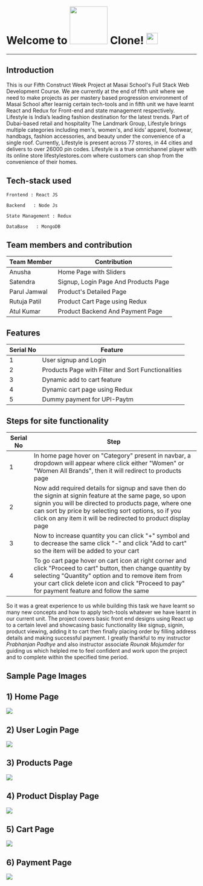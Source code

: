 # Welcome to  <img src="https://www.dealsshutter.com/uploads/giftcard/stores/lifestyle-logopng-1544529875.png" width="100px">  Clone! <img src="https://raw.githubusercontent.com/MartinHeinz/MartinHeinz/master/wave.gif" width="30px">
---

**Introduction**
---
This is our Fifth Construct Week Project at Masai School's Full Stack Web Development Course. We are currently at the end of fifth unit where we need to make projects as per mastery based progression environment of Masai School after learnig certain tech-tools and in fifth unit we have learnt React and Redux for Front-end and state management respectively.
Lifestyle is India’s leading fashion destination for the latest trends. Part of Dubai-based retail and hospitality The Landmark Group, Lifestyle brings multiple categories including men's, women's, and kids’ apparel, footwear, handbags, fashion accessories, and beauty under the convenience of a single roof. Currently, Lifestyle is present across 77 stores, in 44 cities and delivers to over 26000 pin codes. Lifestyle is a true omnichannel player with its online store lifestylestores.com where customers can shop from the convenience of their homes.
##  Tech-stack used
  
   ```
   Frontend : React JS
   
   Backend   : Node Js
   
   State Management : Redux
   
   DataBase   : MongoDB
   ```
 ## Team members and contribution

 | Team Member            | Contribution                                                              |
| ----------------- | ------------------------------------------------------------------ |
| Anusha | Home Page with Sliders |
| Satendra | Signup, Login Page And Products Page |
| Parul Jamwal | Product's Detailed Page |
| Rutuja Patil | Product Cart Page using Redux |
| Atul Kumar| Product Backend And Payment Page |

## Features

 | Serial No            | Feature                                                              |
| ----------------- | ------------------------------------------------------------------ |
| 1 | User signup and Login |
| 2 | Products Page with Filter and Sort Functionalities |
| 3 | Dynamic add to cart feature |
| 4 | Dynamic cart page using Redux |
| 5 | Dummy payment for UPI-Paytm |

**Steps for site functionality**
  --
  
  | Serial No            | Step                                                              |
| ----------------- | ------------------------------------------------------------------ |
| 1 | In home page hover on "Category" present in navbar, a dropdown will appear where click either "Women" or "Women All Brands", then it will redirect to products page|
| 2| Now add required details for signup and save then do the signin at signin feature at the same page, so upon signin you will be directed to products page, where one can sort by price by selecting sort options, so if you click on any item it will be redirected to product display page |
| 3 | Now to increase quantity you can click "+" symbol and to decrease the same click "-" and click "Add to cart" so the item will be added to your cart|
| 4 | To go cart page hover on cart icon at right corner and click "Proceed to cart" button, then change quantity by selecting "Quantity" option and to remove item from your cart click delete icon and click "Proceed to pay" for payment feature and follow the same|

  So it was a great experience to us while building this task we have learnt so many new concepts and how to apply tech-tools whatever we have learnt in our current unit. The project covers basic front end designs using React up to a certain level and showcasing basic functionality like signup, signin, product viewing, adding it to cart then finally placing order by filling address details and making successful payment. I greatly thankful to my instructor *Prabhanjan Padhye* and also instructor associate *Rounak Mojumder* for guiding us which helpled me to feel confident and work upon the project and to complete within the specified time period.
  
  
  **Sample Page Images**
  ---
  
  **1) Home Page**
  ---
  <img src="https://miro.medium.com/max/1400/1*A2f960MpgL_Q3TCHd76tZw.png"></img>
  
  
  **2) User Login Page**
   ---
<img src="https://miro.medium.com/max/1400/1*kL1UUG3eYg9694UNJQjUEA.png"></img>

  **3) Products Page**
  ---
<img src="https://miro.medium.com/max/1400/1*FvjVOPOfsEqLjNPC8oWJzA.png"></img>

  **4) Product Display Page**
  ---
<img src="https://miro.medium.com/max/1400/1*5XQuSW3OezumrRqThUSFtg.png"></img>

  **5) Cart Page**
  ---
<img src="https://miro.medium.com/max/1400/1*eK3d0XnlyRm1RIZFvCjN7w.png"></img>

  **6) Payment Page**
  ---
<img src="https://miro.medium.com/max/1400/1*8lOoLP2q-pJVEUW7Z1vdwQ.png"></img>
